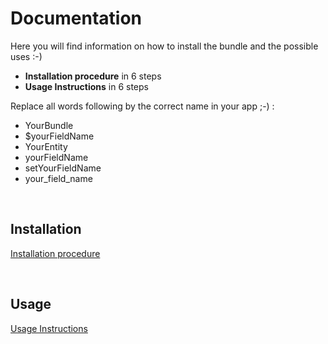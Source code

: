 # Documentation

Here you will find information on how to install the bundle and the possible uses :-)

- **Installation procedure** in 6 steps
- **Usage Instructions** in 6 steps

Replace all words following by the correct name in your app ;-) :
- YourBundle
- $yourFieldName
- YourEntity
- yourFieldName
- setYourFieldName
- your_field_name

<br>

## Installation
[Installation procedure](installation.md)

<br>

## Usage
[Usage Instructions](usage.md)
